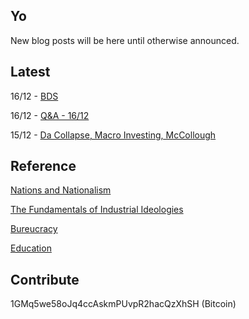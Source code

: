 ## Yo

New blog posts will be here until otherwise announced.

## Latest

16/12 - [BDS](/2018/12/bds.md)

16/12 - [Q&A - 16/12](/2018/12/qa-1.md)

15/12 - [Da Collapse, Macro Investing, McCollough](/2018/12/macro-mccollough.md)

## Reference

[Nations and Nationalism](/2013/02/allegiance-of-peon.md)

[The Fundamentals of Industrial Ideologies](/2011/04/fundamentals-of-industrial-ideologies.md)

[Bureucracy](/2011/02/bureucracy.md)

[Education](2017/09/education.md)

## Contribute

1GMq5we58oJq4ccAskmPUvpR2hacQzXhSH (Bitcoin)
